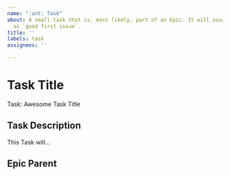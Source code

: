 ```yaml
---
name: ":ant: Task"
about: A small task that is, most likely, part of an Epic. It will usually be labeled
  as `good first issue`.
title: ''
labels: task
assignees: ''

---
```


<!-- Issue title should mirror the Task Title. -->

# Task Title

Task: Awesome Task Title

## Task Description

This Task will...

## Epic Parent

<!-- The link below should link to its Epic Parent. -->

<!-- [Feature: Awesome Feature Title](https://github.com/username/repository-name/issues/1). -->

